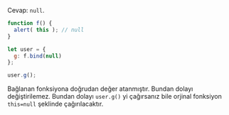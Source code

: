 Cevap: `null`.


```js run
function f() {
  alert( this ); // null
}

let user = {
  g: f.bind(null)
};

user.g();
```
Bağlanan fonksiyona doğrudan değer atanmıştır. Bundan dolayı değiştirilemez.
Bundan dolayı `user.g()` yi çağırsanız bile orjinal fonksiyon `this=null` şeklinde çağırılacaktır.
